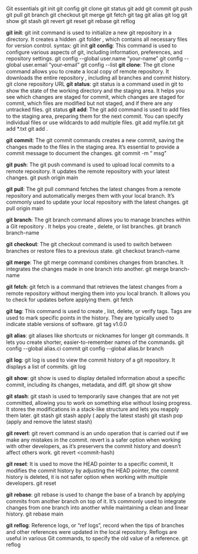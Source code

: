 Git essentials
git init
git config
git clone
git status
git add
git commit
git push
git pull
git branch
git checkout
git merge
git fetch
git tag
git alias
git log
git show
git stash
git revert
git reset
git rebase
git reflog


𝐠𝐢𝐭 𝐢𝐧𝐢𝐭:
git init command is used to initialize a new git repository in a directory. It creates a hidden .git folder , which contains all necessary files for version control.
syntax: git init
𝐠𝐢𝐭 𝐜𝐨𝐧𝐟𝐢𝐠:
This command is used to configure various aspects of git, including information, preferences, and repository settings.
    git config --global user.name “your-name”
    git config --global user.email “your-email”
    git config --list
𝐠𝐢𝐭 𝐜𝐥𝐨𝐧𝐞:
The git clone command allows you to create a local copy of remote repository. It downloads the entire repository , including all branches and commit history.
git clone repository URL 
𝐠𝐢𝐭 𝐬𝐭𝐚𝐭𝐮𝐬:
git status is a command used in git to show the state of the working directory and the staging area. It helps you see which changes are staged for commit, which changes are staged for commit, which files are modified but not staged, and if there are any untracked files.
git status
𝐠𝐢𝐭 𝐚𝐝𝐝:
The git add command is used to add files to the staging area, preparing them for the next commit. You can specify individual files or use wildcards to add multiple files.
git add myfile.txt
git add *.txt
git add .

𝐠𝐢𝐭 𝐜𝐨𝐦𝐦𝐢𝐭:
The git commit commands creates a new commit, saving the changes made to the files in the staging area. It’s essential to provide a commit message to document the changes.
git commit -m “ msg”

𝐠𝐢𝐭 𝐩𝐮𝐬𝐡:
The git push command is used to upload local commits to a remote repository. It updates the remote repository with your latest changes.
git push origin main

𝐠𝐢𝐭 𝐩𝐮𝐥𝐥:
The git pull command fetches the latest changes from a remote repository and automatically merges them with your local branch. It’s commonly used to update your local repository with the latest changes.
git pull origin main

𝐠𝐢𝐭 𝐛𝐫𝐚𝐧𝐜𝐡:
The git branch command allows you to manage branches within a Git repository . It helps you create , delete, or list branches.
git branch branch-name

𝐠𝐢𝐭 𝐜𝐡𝐞𝐜𝐤𝐨𝐮𝐭:
The git checkout command is used to switch between branches or restore files to a previous state.
git checkout branch-name

𝐠𝐢𝐭 𝐦𝐞𝐫𝐠𝐞:
The git merge command combines changes from branches. It integrates the changes made in one branch into another.
git merge branch-name

𝐠𝐢𝐭 𝐟𝐞𝐭𝐜𝐡:
git fetch is a command that retrieves the latest changes from a remote repository without merging them into you local branch. It allows you to check for updates before applying them.
git fetch

𝐠𝐢𝐭 𝐭𝐚𝐠:
This command is used to create , list, delete, or verify tags. Tags are used to mark specific points in the history. They are typically used to indicate stable versions of software.
git tag v1.0.0

𝐠𝐢𝐭 𝐚𝐥𝐢𝐚𝐬:
git aliases like shortcuts or nicknames for longer git commands. It lets you create shorter, easier-to-remember names of the commands.
git config --global alias.ci commit
git config --global alias.br branch

𝐠𝐢𝐭 𝐥𝐨𝐠:
git log is used to view the commit history of a git repository. It displays a list of commits.
git log 

𝐠𝐢𝐭 𝐬𝐡𝐨𝐰:
git show is used to display detailed information about a specific commit, including its changes, metadata, and diff.
git show
git show <commit-hash>

𝐠𝐢𝐭 𝐬𝐭𝐚𝐬𝐡:
git stash is used to temporarily save changes that are not yet committed, allowing you to work on something else without losing progress. It stores the modifications in a stack-like structure and lets you reapply them later.
git stash
git stash apply ( apply the latest stash)
git stash pop (apply and remove the latest stash)

𝐠𝐢𝐭 𝐫𝐞𝐯𝐞𝐫𝐭:
git revert command is an undo operation that is carried out if we make any mistakes in the commit. revert is a safer option when working with other developers, as it’s preservers the commit history and doesn’t affect others work.
git revert <commit-hash)

𝐠𝐢𝐭 𝐫𝐞𝐬𝐞𝐭:
It is used to move the HEAD pointer to a specific commit, It modifies the commit history by adjusting the HEAD pointer, the commit history is deleted, it is not safer option when working with multiple developers.
git reset <commit-hash>

𝐠𝐢𝐭 𝐫𝐞𝐛𝐚𝐬𝐞:
git rebase is used to change the base of a branch by applying commits from another branch on top of it. It’s commonly used to integrate changes from one branch into another while maintaining a clean and linear history.
git rebase main

𝐠𝐢𝐭 𝐫𝐞𝐟𝐥𝐨𝐠:
Reference logs, or “ref logs”, record when the tips of branches and other references were updated in the local repository. Reflogs are useful in various Git commands, to specify the old value of a reference.
git reflog

 





































